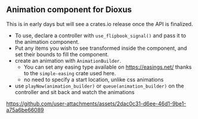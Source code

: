 ## Animation component for Dioxus
This is in early days but will see a crates.io release once the API is finalized. 
- To use, declare a controller with `use_flipbook_signal()` and pass it to the animation component.
- Put any items you wish to see transformed inside the component, and set their bounds to fill the component.
- create an animation with `AnimationBuilder`.
    - You can set any easing type available on https://easings.net/ thanks to the `simple-easing` crate used here.
    - no need to specify a start location, unlike css animations
- use `playNow(animation_builder)` or `queue(animation_builder)` on the controller and sit back and watch the animations

https://github.com/user-attachments/assets/2dac0c31-d6ee-46d1-9be1-a75a6be66089

